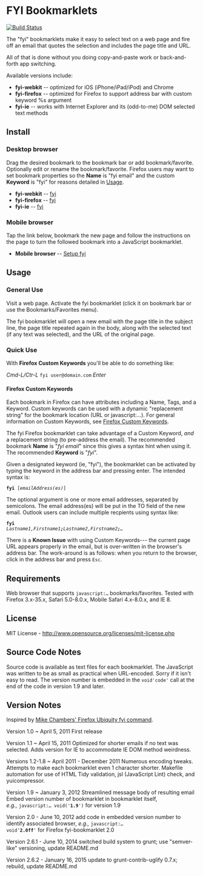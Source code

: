 # FYI Bookmarklets
[![Build Status](https://secure.travis-ci.org/mobilemind/fyi-bookmarklets.png?branch=master)](http://travis-ci.org/mobilemind/fyi-bookmarklets)

The "fyi" bookmarklets make it easy to select text on a web page and fire off an email
that quotes the selection and includes the page title and URL.

All of that is done without you doing copy-and-paste work or back-and-forth app switching.

Available versions include:

+ **fyi-webkit** -- optimized for iOS (iPhone/iPad/iPod) and Chrome
+ **fyi-firefox** -- optimized for Firefox to support address bar with custom keyword %s argument
+ **fyi-ie** -- works with Internet Explorer and its (odd-to-me) DOM selected text methods

## Install
### Desktop browser
Drag the desired bookmark to the bookmark bar or add bookmark/favorite. Optionally edit
or rename the bookmark/favorite. Firefox users may want to set bookmark properties so the
**Name** is "fyi email" and the custom **Keyword** is "fyi" for reasons detailed in
[Usage](#usage).

+ **fyi-webkit** -- <a href="javascript:var%20r='%250A',t=encodeURIComponent(document.title),g=window.getSelection();location.href='mailto:?subject=fyi:%20'+t+'&amp;body='+t+r+location.href+r+(g?'---'+r+encodeURIComponent(g)+r+r:r);void'2.6.1wk'" title="fyi-webkit">fyi</a>
+ **fyi-firefox** -- <a href="javascript:var%20r='%250A',t=encodeURIComponent(document.title),g=window.getSelection();location.href='mailto:'+(String('%s')==='%25s'?'%20':'%s')+'?subject=fyi:%20'+t+'&amp;body='+t+r+location.href+r+(g?'---'+r+encodeURIComponent(g)+r+r:r);void'2.6.1ff'" title="fyi-firefox">fyi</a>
+ **fyi-ie** -- <a href="javascript:var%20r='%250A',t=encodeURIComponent(document.title),g=document.selection;location.href='mailto:?subject=fyi:%20'+t+'&amp;body='+t+r+location.href+r+(g&amp;&amp;g.createRange().text?'---'+r+encodeURIComponent(g.createRange().text)+r+r:r);void'2.6.1ie'" title="fyi-ie">fyi</a>

### Mobile browser
Tap the link below, bookmark the new page and follow the instructions on the page to turn
the followed bookmark into a JavaScript bookmarklet.

+ **Mobile browser** -- <a href="http://mmind.me/_?javascript:var%20r='%250A',t=encodeURIComponent(document.title),g=window.getSelection();location.href='mailto:%20?subject=fyi:%20'+t+'&amp;body='+t+r+location.href+r+(g?'---'+r+encodeURIComponent(g)+r+r:r);void'2.6.1wk'" title="Setup fyi-webkit">Setup fyi</a>

## Usage<a id="usage"></a>
### General Use
Visit a web page. Activate the fyi bookmarklet (click it on bookmark bar or use
the Bookmarks/Favorites menu).

The fyi bookmarklet will open a new email with the page title in the subject line,
the page title repeated again in the body, along with the selected text (if any text
was selected), and the URL of the original page.

### Quick Use
With **Firefox Custom Keywords** you'll be able to do something like:

_Cmd-L/Ctr-L_ `fyi user@domain.com` _Enter_

#### Firefox Custom Keywords
Each bookmark in Firefox can have attributes including a Name, Tags, and
a Keyword. Custom keywords can be used with a dynamic "replacement string"
for the bookmark location (URL or javascript:…).
For general information on Custom Keywords, see [Firefox Custom Keywords](https://www.mozilla.org/docs/end-user/keywords.html "Mozilla Firefox Custom Keywords").

The fyi Firefox bookmarklet can take advantage of a Custom Keyword, _and_
a replacement string (to pre-address the email). The recommended bookmark
**Name** is "_fyi email_" since this gives a syntax hint when using it. The
recommended **Keyword** is "_fyi_".

Given a designated keyword (ie, "fyi"), the bookmarklet can be activated by
typing the keyword in the address bar and pressing enter. The intended syntax
is:

<code><b>fyi</b> [<i>emailAddress(es)</i>]</code>

The optional argument is one or more email addresses, separated by semicolons.
The email address(es) will be put in the TO field of the new email. Outlook users
can include multiple recpients using syntax like:

<code><b>fyi</b> <i>Lastname1,Firstname1<b>;</b>Lastname2,Firstname2<b>;</b>&hellip;</i></code>

There is a **Known Issue** with using Custom Keywords--- the current page URL appears
properly in the email, but is over-written in the browser's address bar. The work-around
is as follows: when you return to the browser, click in the address bar and press `Esc`.

## Requirements
Web browser that supports `javascript:…` bookmarks/favorites.
Tested with Firefox 3.x-35.x, Safari 5.0-8.0.x, Mobile Safari 4.x-8.0.x, and IE 8.

## License
MIT License - <http://www.opensource.org/licenses/mit-license.php>

## Source Code Notes
Source code is available as text files for each bookmarklet. The JavaScript was written to
be as small as practical when URL-encoded. Sorry if it isn't easy to read. The version
number is embedded in the `void'code'` call at the end of the code in version 1.9 and later.

## Version Notes
Inspired by
[Mike Chambers' Firefox Ubiquity fyi command](http://www.mikechambers.com/blog/2009/07/13/fyi-ubiquity-command-updated/ "Mike Chambers: code=joy : Ubiquity fyi command updated").

Version 1.0 ~ April 5, 2011
First release

Version 1.1 ~ April 15, 2011
Optimized for shorter emails if no text was selected.
Adds version for IE to accommodate IE DOM method weirdness.

Versions 1.2-1.8 ~ April 2011 - December 2011
Numerous encoding tweaks.
Attempts to make each bookmarklet even 1 character shorter.
Makefile automation for use of HTML Tidy validation, jsl (JavaScript Lint) check, and
yuicompressor.

Version 1.9 ~ January 3, 2012
Streamlined message body of resulting email
Embed version number of bookmarklet in bookmarklet itself,
_e.g.,_&nbsp;<code>javascript:… void('<b>1.9</b>')</code> for version 1.9

Version 2.0 - June 10, 2012
add code in embedded version number to identify associated browser,
_e.g.,_&nbsp;<code>javascript:… void'<b>2.0ff</b>'</code> for Firefox fyi-bookmarklet 2.0

Version 2.6.1 - June 10, 2014
switched build system to grunt; use "semver-like" versioning, update README.md

Version 2.6.2 - January 16, 2015
update to grunt-contrib-uglify 0.7.x; rebuild, update README.md
